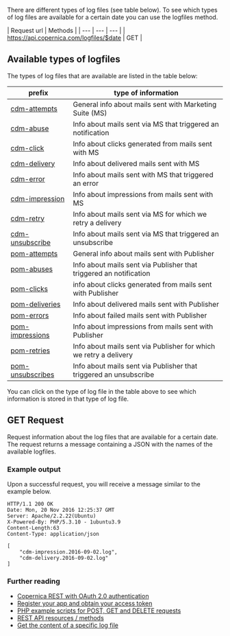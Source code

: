 There are different types of log files (see table below). To see which 
types of log files are available for a certain date you can use the logfiles 
method.

| Request url | Methods | 
| --- | --- | --- |
| https://api.copernica.com/logfiles/$date | GET |


Available types of logfiles
--------------------------------

The types of log files that are available
are listed in the table below:

| prefix | type of information |
| ------ | ------------------- |
| [cdm-attempts](./cdm-attempts-logfile.md) | General info about mails sent with Marketing Suite (MS) |
| [cdm-abuse](./cdm-abuse-logfile.md) | Info about mails sent via MS that triggered an notification |
| [cdm-click](./cdm-click-logfile.md) | Info about clicks generated from mails sent with MS |
| [cdm-delivery](./cdm-delivery-logfile.md) | Info about delivered mails sent with MS |
| [cdm-error](./cdm-error-logfile.md) | Info about mails sent with MS that triggered an error |
| [cdm-impression](./cdm-impression-logfile.md) | Info about impressions from mails sent with MS |
| [cdm-retry](./cdm-retry-logfile.md) | Info about mails sent via MS for which we retry a delivery |
| [cdm-unsubscribe](./cdm-unsubscribe.md) | Info about mails sent via MS that triggered an unsubscribe|
| [pom-attempts](./pom-attempts-logfile.md) | General info about mails sent with Publisher |
| [pom-abuses](./pom-abuses-logfile.md) | Info about mails sent via Publisher that triggered an notification |
| [pom-clicks](./pom-clicks-logfile.md) | info about clicks generated from mails sent with Publisher |
| [pom-deliveries](./pom-deliveries-logfile.md) | Info about delivered mails sent with Publisher |
| [pom-errors](./pom-errors-logfile.md) | Info about failed mails sent with Publisher |
| [pom-impressions](./pom-impressions-logfile.md) | Info about impressions from mails sent with Publisher |
| [pom-retries](./pom-retries-logfile.md) | Info about mails sent via Publisher for which we retry a delivery |
| [pom-unsubscribes](./pom-unsubscribes-logfile.md) | Info about mails sent via Publisher that triggered an unsubscribe |

You can click on the type of log file in the table above to see which information
is stored in that type of log file.

GET Request
------------
Request information about the log files that are available for a certain date. The
request returns a message containing a JSON with the names of the available
logfiles.

### Example output

Upon a successful request, you will receive a message similar to the
example below.

```
HTTP/1.1 200 OK
Date: Mon, 20 Nov 2016 12:25:37 GMT
Server: Apache/2.2.22(Ubuntu)
X-Powered-By: PHP/5.3.10 - 1ubuntu3.9
Content-Length:63
Content-Type: application/json

[
    "cdm-impression.2016-09-02.log",
    "cdm-delivery.2016-09-02.log"
]
```

### Further reading

-   [Copernica REST with OAuth 2.0
    authentication](./setting-up-copernica-rest-service.md)
-   [Register your app and obtain your access
    token](./register-your-app-on-copernica-com.md)
-   [PHP example scripts for POST, GET and DELETE
    requests](./example-get-post-and-delete-requests.md)
-   [REST API resources / methods](./the-copernica-rest-api.md)
-   [Get the content of a specific log file](./logfiles-content.md)
    
